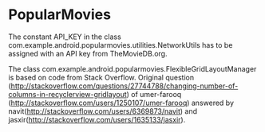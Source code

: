 # PopularMovies
The constant API_KEY in the class com.example.android.popularmovies.utilities.NetworkUtils has to be
assigned with an API key from TheMovieDB.org.

The class com.example.android.popularmovies.FlexibleGridLayoutManager is based on code from Stack Overflow.
Original question (http://stackoverflow.com/questions/27744788/changing-number-of-columns-in-recyclerview-gridlayout)
of umer-farooq (http://stackoverflow.com/users/1250107/umer-farooq) answered by navit(http://stackoverflow.com/users/6369873/navit)
and jasxir(http://stackoverflow.com/users/1635133/jasxir).
